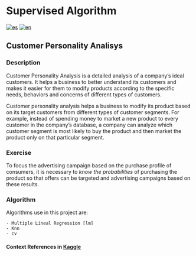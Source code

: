 # Supervised Algorithm
[![es](https://img.shields.io/badge/lang-es-yellow.svg)](/README.md)
[![en](https://img.shields.io/badge/lang-en-red.svg)](/README.en.md)

## Customer Personality Analisys
### Description
Customer Personality Analysis is a detailed analysis of a company’s ideal customers. It helps a business to better understand its customers and makes it easier for them to modify products according to the specific needs, behaviors and concerns of different types of customers.

Customer personality analysis helps a business to modify its product based on its target customers from different types of customer segments. For example, instead of spending money to market a new product to every customer in the company’s database, a company can analyze which customer segment is most likely to buy the product and then market the product only on that particular segment.

### Exercise
To focus the advertising campaign based on the purchase profile of consumers, it is necessary to _know the probabilities_ of purchasing the product so that offers can be targeted and advertising campaigns based on these results.

### Algorithm
Algorithms use in this project are:

    - Multiple Lineal Regression [lm]
    - Knn
    - cv

#### Context References in [Kaggle](https://www.kaggle.com/imakash3011customer-personality-analysis)